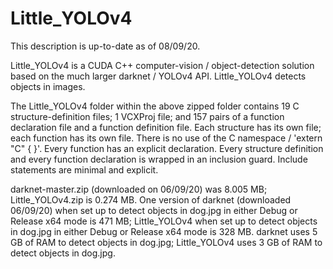 # Little_YOLOv4
This description is up-to-date as of 08/09/20.

Little_YOLOv4 is a CUDA C++ computer-vision / object-detection solution based on the much larger darknet / YOLOv4 API. Little_YOLOv4 detects objects in images.

The Little_YOLOv4 folder within the above zipped folder contains 19 C structure-definition files; 1 VCXProj file; and 157 pairs of a function declaration file and a function definition file. Each structure has its own file; each function has its own file. There is no use of the C namespace / 'extern "C" { }'. Every function has an explicit declaration. Every structure definition and every function declaration is wrapped in an inclusion guard. Include statements are minimal and explicit.

darknet-master.zip (downloaded on 06/09/20) was 8.005 MB; Little_YOLOv4.zip is 0.274 MB. One version of darknet (downloaded 06/09/20) when set up to detect objects in dog.jpg in either Debug or Release x64 mode is 471 MB; Little_YOLOv4 when set up to detect objects in dog.jpg in either Debug or Release x64 mode is 328 MB. darknet uses 5 GB of RAM to detect objects in dog.jpg; Little_YOLOv4 uses 3 GB of RAM to detect objects in dog.jpg.

